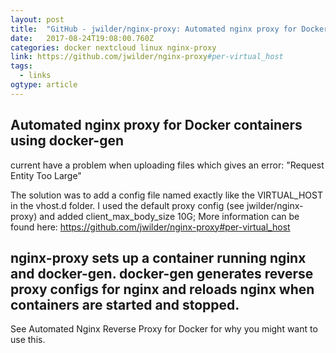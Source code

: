 ```yaml
---
layout: post 
title:  "GitHub - jwilder/nginx-proxy: Automated nginx proxy for Docker containers using docker-gen" 
date:   2017-08-24T19:08:00.760Z 
categories: docker nextcloud linux nginx-proxy
link: https://github.com/jwilder/nginx-proxy#per-virtual_host 
tags:
  - links
ogtype: article 
---
```


## Automated nginx proxy for Docker containers using docker-gen

current have a problem when uploading files which gives an error: "Request Entity Too Large"

The solution was to add a config file named exactly like the VIRTUAL_HOST in the vhost.d folder.
I used the default proxy config (see jwilder/nginx-proxy) and added client_max_body_size 10G;
More information can be found here: https://github.com/jwilder/nginx-proxy#per-virtual_host


## nginx-proxy sets up a container running nginx and docker-gen. docker-gen generates reverse proxy configs for nginx and reloads nginx when containers are started and stopped.

See Automated Nginx Reverse Proxy for Docker for why you might want to use this.

